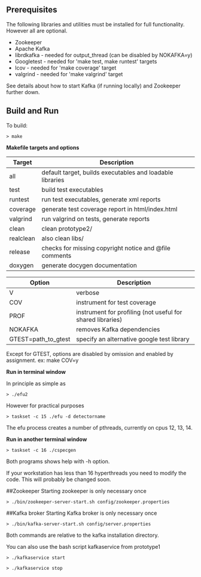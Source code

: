 ## Prerequisites
The following libraries and utilities must be installed for full functionality.
However all are optional.

* Zookeeper
* Apache Kafka
* librdkafka - needed for output_thread (can be disabled by NOKAFKA=y)
* Googletest - needed for 'make test, make runtest' targets
* lcov - needed for 'make coverage' target
* valgrind - needed for 'make valgrind' target

See details about how to start Kafka (if running locally) and Zookeeper
further down.

## Build and Run

To build:

`> make`

__Makefile targets and options__

Target            | Description
-------------         | -------------
all | default target, builds executables and loadable libraries
test | build test executables
runtest | run test executables, generate xml reports
coverage | generate test coverage report in html/index.html
valgrind | run valgrind on tests, generate reports
clean | clean prototype2/
realclean |  also clean libs/
release | checks for missing copyright notice and @file comments
doxygen | generate docygen documentation

Option            | Description
-------------         | -------------
V | verbose
COV | instrument for test coverage
PROF | instrument for profiling (not useful for shared libraries)
NOKAFKA | removes Kafka dependencies
GTEST=path_to_gtest | specify an alternative google test library

Except for GTEST, options are disabled by omission and  enabled by
assignment. ex: make COV=y

__Run in terminal window__

In principle as simple as

`> ./efu2`

However for practical purposes

`> taskset -c 15 ./efu -d detectorname`

The efu process creates a number of pthreads, currently on cpus 12, 13, 14.


__Run in another terminal window__

`> taskset -c 16 ./cspecgen`

Both programs shows help with -h option.


If your workstation has less than 16 hyperthreads you need to modify
the code. This will probably be changed soon.



##Zookeeper
Starting zookeeper is only necessary once

`> ./bin/zookeeper-server-start.sh config/zookeeper.properties`


##Kafka broker
Starting Kafka broker is only necessary once

`> ./bin/kafka-server-start.sh config/server.properties`


Both commands are relative to the kafka installation directory.

You can also use the bash script kafkaservice from prototype1

`> ./kafkaservice start`

`> ./kafkaservice stop`
